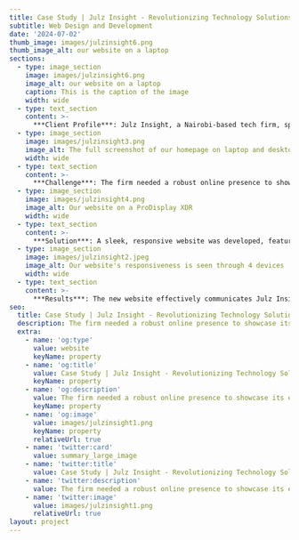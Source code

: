 ```yaml
---
title: Case Study | Julz Insight - Revolutionizing Technology Solutions
subtitle: Web Design and Development
date: '2024-07-02'
thumb_image: images/julzinsight6.png
thumb_image_alt: our website on a laptop
sections:
  - type: image_section
    image: images/julzinsight6.png
    image_alt: our website on a laptop
    caption: This is the caption of the image
    width: wide
  - type: text_section
    content: >-
      ***Client Profile***: Julz Insight, a Nairobi-based tech firm, specializes in open-source software and offers comprehensive digital solutions to SMEs and government agencies.
  - type: image_section
    image: images/julzinsight3.png
    image_alt: The full screenshot of our homepage on laptop and desktop devices
    width: wide
  - type: text_section
    content: >-
      ***Challenge***: The firm needed a robust online presence to showcase its expertise in managed open-source software, digital transformation, and automation services.
  - type: image_section
    image: images/julzinsight4.png
    image_alt: Our website on a ProDisplay XDR
    width: wide
  - type: text_section
    content: >-
      ***Solution***: A sleek, responsive website was developed, featuring a dark-themed aesthetic highlighting Julz Insight’s innovative approach. The site includes detailed service descriptions, case studies, and a portfolio of their cutting-edge projects.
  - type: image_section
    image: images/julzinsight2.jpeg
    image_alt: Our website's responsiveness is seen through 4 devices
    width: wide
  - type: text_section
    content: >-
      ***Results***: The new website effectively communicates Julz Insight's mission to build impactful tech solutions, resulting in increased engagement and a surge in project inquiries.
seo:
  title: Case Study | Julz Insight - Revolutionizing Technology Solutions
  description: The firm needed a robust online presence to showcase its expertise in managed open-source software, digital transformation, and automation services.
  extra:
    - name: 'og:type'
      value: website
      keyName: property
    - name: 'og:title'
      value: Case Study | Julz Insight - Revolutionizing Technology Solutions
      keyName: property
    - name: 'og:description'
      value: The firm needed a robust online presence to showcase its expertise in managed open-source software, digital transformation, and automation services.
      keyName: property
    - name: 'og:image'
      value: images/julzinsight1.png
      keyName: property
      relativeUrl: true
    - name: 'twitter:card'
      value: summary_large_image
    - name: 'twitter:title'
      value: Case Study | Julz Insight - Revolutionizing Technology Solutions
    - name: 'twitter:description'
      value: The firm needed a robust online presence to showcase its expertise in managed open-source software, digital transformation, and automation services.
    - name: 'twitter:image'
      value: images/julzinsight1.png
      relativeUrl: true
layout: project
---
```

